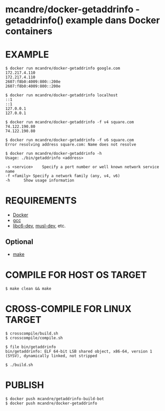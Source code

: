 # mcandre/docker-getaddrinfo - getaddrinfo() example dans Docker containers

# EXAMPLE

```console
$ docker run mcandre/docker-getaddrinfo google.com
172.217.4.110
172.217.4.110
2607:f8b0:4009:800::200e
2607:f8b0:4009:800::200e

$ docker run mcandre/docker-getaddrinfo localhost
::1
::1
127.0.0.1
127.0.0.1

$ docker run mcandre/docker-getaddrinfo -f v4 square.com
74.122.190.80
74.122.190.80

$ docker run mcandre/docker-getaddrinfo -f v6 square.com
Error resolving address square.com: Name does not resolve

$ docker run mcandre/docker-getaddrinfo -h
Usage: ./bin/getaddrinfo <address>

-s <service>	Specify a port number or well known network service name
-f <family>	Specify a network family (any, v4, v6)
-h		Show usage information
```

# REQUIREMENTS

* [Docker](https://www.docker.com)
* [gcc](https://gcc.gnu.org)
* [libc6-dev](https://www.gnu.org/software/libc/), [musl-dev](http://www.musl-libc.org), etc.

## Optional

* [make](https://www.gnu.org/software/make/)

# COMPILE FOR HOST OS TARGET

```console
$ make clean && make
```

# CROSS-COMPILE FOR LINUX TARGET

```console
$ crosscompile/build.sh
$ crosscompile/compile.sh

$ file bin/getaddrinfo
bin/getaddrinfo: ELF 64-bit LSB shared object, x86-64, version 1 (SYSV), dynamically linked, not stripped

$ ./build.sh
```

# PUBLISH

```console
$ docker push mcandre/getaddrinfo-build-bot
$ docker push mcandre/docker-getaddrinfo
```
